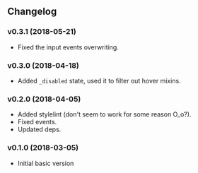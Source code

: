 ## Changelog

### v0.3.1 (2018-05-21)

- Fixed the input events overwriting.

### v0.3.0 (2018-04-18)

- Added `_disabled` state, used it to filter out hover mixins.

### v0.2.0 (2018-04-05)

- Added stylelint (don't seem to work for some reason O_o?).
- Fixed events.
- Updated deps.

### v0.1.0 (2018-03-05)

- Initial basic version
